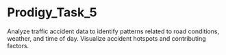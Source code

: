# Prodigy_Task_5
Analyze traffic accident data to identify patterns related to road conditions, weather, and time of day. Visualize accident hotspots and contributing factors.
